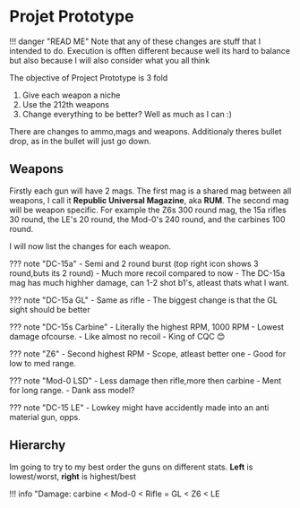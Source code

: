 # Projet Prototype

!!! danger "READ ME"
    Note that any of these changes are stuff that I intended to do. Execution is
    offten different because well its hard to balance but also because I will
    also consider what you all think

The objective of Project Prototype is 3 fold

1. Give each weapon a niche
2. Use the 212th weapons
3. Change everything to be better? Well as much as I can :)



There are changes to ammo,mags and weapons. Additionaly theres bullet drop, as in the bullet will just go down.

## Weapons

Firstly each gun will have 2 mags. The first mag is a shared mag between all
weapons, I call it **Republic Universal Magazine**, aka **RUM**. The second mag
will be weapon specific. For example the Z6s 300 round mag, the 15a rifles 30
round, the LE's 20 round, the Mod-0's 240 round, and the carbines 100 round.

I will now list the changes for each weapon.

??? note "DC-15a"
    - Semi and 2 round burst (top right icon shows 3 round,buts its 2 round)
    - Much more recoil compared to now
    - The DC-15a mag has much highher damage, can 1-2 shot b1's, atleast thats what I want.

??? note "DC-15a GL"
    - Same as rifle
    - The biggest change is that the GL sight should be better

??? note "DC-15s Carbine"
    - Literally the highest RPM, 1000 RPM
    - Lowest damage ofcourse.
    - Like almost no recoil
    - King of CQC 😊

??? note "Z6"
    - Second highest RPM
    - Scope, atleast better one
    - Good for low to med range.

??? note "Mod-0 LSD"
    - Less damage then rifle,more then carbine
    - Ment for long range.
    - Dank ass model?

??? note "DC-15 LE"
    - Lowkey might have accidently made into an anti material gun, opps.

## Hierarchy

Im going to try to my best order the guns on different stats. **Left** is lowest/worst, **right** is highest/best


!!! info "Damage:
    carbine < Mod-0 < Rifle = GL < Z6 < LE
